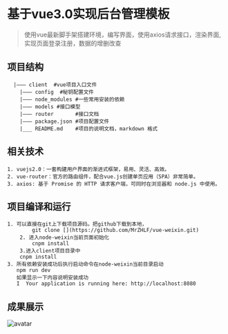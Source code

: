 # 基于vue3.0实现后台管理模板

> 使用vue最新脚手架搭建环境，编写界面，使用axios请求接口，渲染界面,实现页面登录注册，数据的增删改查

## 项目结构
```
  |——— client  #vue项目入口文件
	|——— config  #秘钥配置文件
	|——— node_modules #一些常用安装的依赖
	|——— models #接口模型
	|——— router       #接口文档
	|——— package.json #项目配置文件
	|___ README.md    #项目的说明文档，markdown 格式
```
## 相关技术
	1. vuejs2.0：一套构建用户界面的渐进式框架，易用、灵活、高效。
	2. vue-router：官方的路由组件，配合vue.js创建单页应用（SPA）非常简单。
	3. axios: 基于 Promise 的 HTTP 请求客户端，可同时在浏览器和 node.js 中使用。
	
	
## 项目编译和运行
    1. 可以直接在git上下载项目源码。把github下载到本地，
			git clone [](https://github.com/MrZHLF/vue-weixin.git)
		2. 进入node-weixin当前页面初始化
			cnpm install
		3.进入client项目目录中
		cnpm install
	3. 所有依赖安装成功后执行启动命令在node-weixin当前目录启动
	   npm run dev 
	   如果显示一下内容说明安装成功
	   I  Your application is running here: http://localhost:8080
		
## 成果展示
 
![avatar](./img/233.gif)